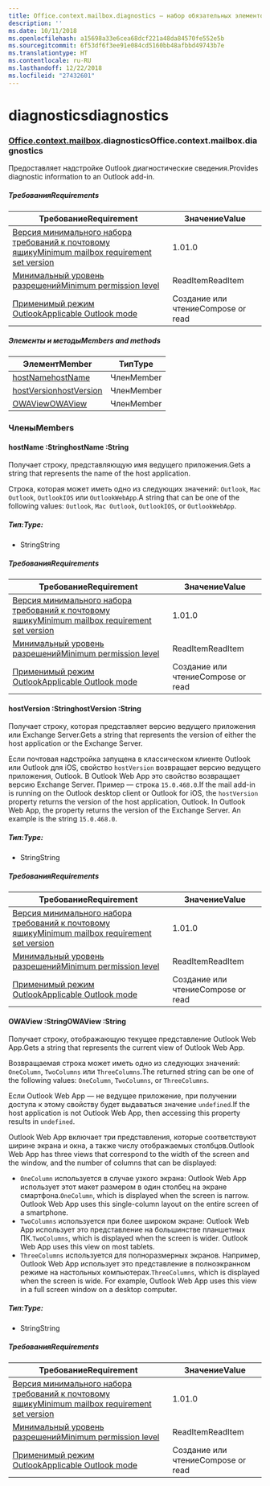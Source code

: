 ```yaml
---
title: Office.context.mailbox.diagnostics — набор обязательных элементов 1.7
description: ''
ms.date: 10/11/2018
ms.openlocfilehash: a15698a33e6cea68dcf221a48da84570fe552e5b
ms.sourcegitcommit: 6f53df6f3ee91e084cd5160bb48afbbd49743b7e
ms.translationtype: HT
ms.contentlocale: ru-RU
ms.lasthandoff: 12/22/2018
ms.locfileid: "27432601"
---
```

# <a name="diagnostics"></a><span data-ttu-id="6789b-102">diagnostics</span><span class="sxs-lookup"><span data-stu-id="6789b-102">diagnostics</span></span>

### <a name="officeofficemdcontextofficecontextmdmailboxofficecontextmailboxmddiagnostics"></a><span data-ttu-id="6789b-103">[Office](Office.md)[.context](Office.context.md)[.mailbox](Office.context.mailbox.md).diagnostics</span><span class="sxs-lookup"><span data-stu-id="6789b-103">Office.context.mailbox.diagnostics</span></span>

<span data-ttu-id="6789b-104">Предоставляет надстройке Outlook диагностические сведения.</span><span class="sxs-lookup"><span data-stu-id="6789b-104">Provides diagnostic information to an Outlook add-in.</span></span>

##### <a name="requirements"></a><span data-ttu-id="6789b-105">Требования</span><span class="sxs-lookup"><span data-stu-id="6789b-105">Requirements</span></span>

|<span data-ttu-id="6789b-106">Требование</span><span class="sxs-lookup"><span data-stu-id="6789b-106">Requirement</span></span>| <span data-ttu-id="6789b-107">Значение</span><span class="sxs-lookup"><span data-stu-id="6789b-107">Value</span></span>|
|---|---|
|[<span data-ttu-id="6789b-108">Версия минимального набора требований к почтовому ящику</span><span class="sxs-lookup"><span data-stu-id="6789b-108">Minimum mailbox requirement set version</span></span>](/office/dev/add-ins/reference/requirement-sets/outlook-api-requirement-sets)| <span data-ttu-id="6789b-109">1.0</span><span class="sxs-lookup"><span data-stu-id="6789b-109">1.0</span></span>|
|[<span data-ttu-id="6789b-110">Минимальный уровень разрешений</span><span class="sxs-lookup"><span data-stu-id="6789b-110">Minimum permission level</span></span>](https://docs.microsoft.com/outlook/add-ins/understanding-outlook-add-in-permissions)| <span data-ttu-id="6789b-111">ReadItem</span><span class="sxs-lookup"><span data-stu-id="6789b-111">ReadItem</span></span>|
|[<span data-ttu-id="6789b-112">Применимый режим Outlook</span><span class="sxs-lookup"><span data-stu-id="6789b-112">Applicable Outlook mode</span></span>](https://docs.microsoft.com/outlook/add-ins/#extension-points)| <span data-ttu-id="6789b-113">Создание или чтение</span><span class="sxs-lookup"><span data-stu-id="6789b-113">Compose or read</span></span>|

##### <a name="members-and-methods"></a><span data-ttu-id="6789b-114">Элементы и методы</span><span class="sxs-lookup"><span data-stu-id="6789b-114">Members and methods</span></span>

| <span data-ttu-id="6789b-115">Элемент</span><span class="sxs-lookup"><span data-stu-id="6789b-115">Member</span></span> | <span data-ttu-id="6789b-116">Тип</span><span class="sxs-lookup"><span data-stu-id="6789b-116">Type</span></span> |
|--------|------|
| [<span data-ttu-id="6789b-117">hostName</span><span class="sxs-lookup"><span data-stu-id="6789b-117">hostName</span></span>](#hostname-string) | <span data-ttu-id="6789b-118">Член</span><span class="sxs-lookup"><span data-stu-id="6789b-118">Member</span></span> |
| [<span data-ttu-id="6789b-119">hostVersion</span><span class="sxs-lookup"><span data-stu-id="6789b-119">hostVersion</span></span>](#hostversion-string) | <span data-ttu-id="6789b-120">Член</span><span class="sxs-lookup"><span data-stu-id="6789b-120">Member</span></span> |
| [<span data-ttu-id="6789b-121">OWAView</span><span class="sxs-lookup"><span data-stu-id="6789b-121">OWAView</span></span>](#owaview-string) | <span data-ttu-id="6789b-122">Член</span><span class="sxs-lookup"><span data-stu-id="6789b-122">Member</span></span> |

### <a name="members"></a><span data-ttu-id="6789b-123">Члены</span><span class="sxs-lookup"><span data-stu-id="6789b-123">Members</span></span>

####  <a name="hostname-string"></a><span data-ttu-id="6789b-124">hostName :String</span><span class="sxs-lookup"><span data-stu-id="6789b-124">hostName :String</span></span>

<span data-ttu-id="6789b-125">Получает строку, представляющую имя ведущего приложения.</span><span class="sxs-lookup"><span data-stu-id="6789b-125">Gets a string that represents the name of the host application.</span></span>

<span data-ttu-id="6789b-126">Строка, которая может иметь одно из следующих значений: `Outlook`, `Mac Outlook`, `OutlookIOS` или `OutlookWebApp`.</span><span class="sxs-lookup"><span data-stu-id="6789b-126">A string that can be one of the following values: `Outlook`, `Mac Outlook`, `OutlookIOS`, or `OutlookWebApp`.</span></span>

##### <a name="type"></a><span data-ttu-id="6789b-127">Тип:</span><span class="sxs-lookup"><span data-stu-id="6789b-127">Type:</span></span>

*   <span data-ttu-id="6789b-128">String</span><span class="sxs-lookup"><span data-stu-id="6789b-128">String</span></span>

##### <a name="requirements"></a><span data-ttu-id="6789b-129">Требования</span><span class="sxs-lookup"><span data-stu-id="6789b-129">Requirements</span></span>

|<span data-ttu-id="6789b-130">Требование</span><span class="sxs-lookup"><span data-stu-id="6789b-130">Requirement</span></span>| <span data-ttu-id="6789b-131">Значение</span><span class="sxs-lookup"><span data-stu-id="6789b-131">Value</span></span>|
|---|---|
|[<span data-ttu-id="6789b-132">Версия минимального набора требований к почтовому ящику</span><span class="sxs-lookup"><span data-stu-id="6789b-132">Minimum mailbox requirement set version</span></span>](/office/dev/add-ins/reference/requirement-sets/outlook-api-requirement-sets)| <span data-ttu-id="6789b-133">1.0</span><span class="sxs-lookup"><span data-stu-id="6789b-133">1.0</span></span>|
|[<span data-ttu-id="6789b-134">Минимальный уровень разрешений</span><span class="sxs-lookup"><span data-stu-id="6789b-134">Minimum permission level</span></span>](https://docs.microsoft.com/outlook/add-ins/understanding-outlook-add-in-permissions)| <span data-ttu-id="6789b-135">ReadItem</span><span class="sxs-lookup"><span data-stu-id="6789b-135">ReadItem</span></span>|
|[<span data-ttu-id="6789b-136">Применимый режим Outlook</span><span class="sxs-lookup"><span data-stu-id="6789b-136">Applicable Outlook mode</span></span>](https://docs.microsoft.com/outlook/add-ins/#extension-points)| <span data-ttu-id="6789b-137">Создание или чтение</span><span class="sxs-lookup"><span data-stu-id="6789b-137">Compose or read</span></span>|

####  <a name="hostversion-string"></a><span data-ttu-id="6789b-138">hostVersion :String</span><span class="sxs-lookup"><span data-stu-id="6789b-138">hostVersion :String</span></span>

<span data-ttu-id="6789b-139">Получает строку, которая представляет версию ведущего приложения или Exchange Server.</span><span class="sxs-lookup"><span data-stu-id="6789b-139">Gets a string that represents the version of either the host application or the Exchange Server.</span></span>

<span data-ttu-id="6789b-p101">Если почтовая надстройка запущена в классическом клиенте Outlook или Outlook для iOS, свойство `hostVersion` возвращает версию ведущего приложения, Outlook. В Outlook Web App это свойство возвращает версию Exchange Server. Пример — строка `15.0.468.0`.</span><span class="sxs-lookup"><span data-stu-id="6789b-p101">If the mail add-in is running on the Outlook desktop client or Outlook for iOS, the `hostVersion` property returns the version of the host application, Outlook. In Outlook Web App, the property returns the version of the Exchange Server. An example is the string `15.0.468.0`.</span></span>

##### <a name="type"></a><span data-ttu-id="6789b-143">Тип:</span><span class="sxs-lookup"><span data-stu-id="6789b-143">Type:</span></span>

*   <span data-ttu-id="6789b-144">String</span><span class="sxs-lookup"><span data-stu-id="6789b-144">String</span></span>

##### <a name="requirements"></a><span data-ttu-id="6789b-145">Требования</span><span class="sxs-lookup"><span data-stu-id="6789b-145">Requirements</span></span>

|<span data-ttu-id="6789b-146">Требование</span><span class="sxs-lookup"><span data-stu-id="6789b-146">Requirement</span></span>| <span data-ttu-id="6789b-147">Значение</span><span class="sxs-lookup"><span data-stu-id="6789b-147">Value</span></span>|
|---|---|
|[<span data-ttu-id="6789b-148">Версия минимального набора требований к почтовому ящику</span><span class="sxs-lookup"><span data-stu-id="6789b-148">Minimum mailbox requirement set version</span></span>](/office/dev/add-ins/reference/requirement-sets/outlook-api-requirement-sets)| <span data-ttu-id="6789b-149">1.0</span><span class="sxs-lookup"><span data-stu-id="6789b-149">1.0</span></span>|
|[<span data-ttu-id="6789b-150">Минимальный уровень разрешений</span><span class="sxs-lookup"><span data-stu-id="6789b-150">Minimum permission level</span></span>](https://docs.microsoft.com/outlook/add-ins/understanding-outlook-add-in-permissions)| <span data-ttu-id="6789b-151">ReadItem</span><span class="sxs-lookup"><span data-stu-id="6789b-151">ReadItem</span></span>|
|[<span data-ttu-id="6789b-152">Применимый режим Outlook</span><span class="sxs-lookup"><span data-stu-id="6789b-152">Applicable Outlook mode</span></span>](https://docs.microsoft.com/outlook/add-ins/#extension-points)| <span data-ttu-id="6789b-153">Создание или чтение</span><span class="sxs-lookup"><span data-stu-id="6789b-153">Compose or read</span></span>|

####  <a name="owaview-string"></a><span data-ttu-id="6789b-154">OWAView :String</span><span class="sxs-lookup"><span data-stu-id="6789b-154">OWAView :String</span></span>

<span data-ttu-id="6789b-155">Получает строку, отображающую текущее представление Outlook Web App.</span><span class="sxs-lookup"><span data-stu-id="6789b-155">Gets a string that represents the current view of Outlook Web App.</span></span>

<span data-ttu-id="6789b-156">Возвращаемая строка может иметь одно из следующих значений: `OneColumn`, `TwoColumns` или `ThreeColumns`.</span><span class="sxs-lookup"><span data-stu-id="6789b-156">The returned string can be one of the following values: `OneColumn`, `TwoColumns`, or `ThreeColumns`.</span></span>

<span data-ttu-id="6789b-157">Если Outlook Web App — не ведущее приложение, при получении доступа к этому свойству будет выдаваться значение `undefined`.</span><span class="sxs-lookup"><span data-stu-id="6789b-157">If the host application is not Outlook Web App, then accessing this property results in `undefined`.</span></span>

<span data-ttu-id="6789b-158">Outlook Web App включает три представления, которые соответствуют ширине экрана и окна, а также числу отображаемых столбцов.</span><span class="sxs-lookup"><span data-stu-id="6789b-158">Outlook Web App has three views that correspond to the width of the screen and the window, and the number of columns that can be displayed:</span></span>

*   <span data-ttu-id="6789b-p102">`OneColumn` используется в случае узкого экрана: Outlook Web App использует этот макет размером в один столбец на экране смартфона.</span><span class="sxs-lookup"><span data-stu-id="6789b-p102">`OneColumn`, which is displayed when the screen is narrow. Outlook Web App uses this single-column layout on the entire screen of a smartphone.</span></span>
*   <span data-ttu-id="6789b-p103">`TwoColumns` используется при более широком экране: Outlook Web App использует это представление на большинстве планшетных ПК.</span><span class="sxs-lookup"><span data-stu-id="6789b-p103">`TwoColumns`, which is displayed when the screen is wider. Outlook Web App uses this view on most tablets.</span></span>
*   <span data-ttu-id="6789b-p104">`ThreeColumns` используется для полноразмерных экранов. Например, Outlook Web App использует это представление в полноэкранном режиме на настольных компьютерах.</span><span class="sxs-lookup"><span data-stu-id="6789b-p104">`ThreeColumns`, which is displayed when the screen is wide. For example, Outlook Web App uses this view in a full screen window on a desktop computer.</span></span>

##### <a name="type"></a><span data-ttu-id="6789b-165">Тип:</span><span class="sxs-lookup"><span data-stu-id="6789b-165">Type:</span></span>

*   <span data-ttu-id="6789b-166">String</span><span class="sxs-lookup"><span data-stu-id="6789b-166">String</span></span>

##### <a name="requirements"></a><span data-ttu-id="6789b-167">Требования</span><span class="sxs-lookup"><span data-stu-id="6789b-167">Requirements</span></span>

|<span data-ttu-id="6789b-168">Требование</span><span class="sxs-lookup"><span data-stu-id="6789b-168">Requirement</span></span>| <span data-ttu-id="6789b-169">Значение</span><span class="sxs-lookup"><span data-stu-id="6789b-169">Value</span></span>|
|---|---|
|[<span data-ttu-id="6789b-170">Версия минимального набора требований к почтовому ящику</span><span class="sxs-lookup"><span data-stu-id="6789b-170">Minimum mailbox requirement set version</span></span>](/office/dev/add-ins/reference/requirement-sets/outlook-api-requirement-sets)| <span data-ttu-id="6789b-171">1.0</span><span class="sxs-lookup"><span data-stu-id="6789b-171">1.0</span></span>|
|[<span data-ttu-id="6789b-172">Минимальный уровень разрешений</span><span class="sxs-lookup"><span data-stu-id="6789b-172">Minimum permission level</span></span>](https://docs.microsoft.com/outlook/add-ins/understanding-outlook-add-in-permissions)| <span data-ttu-id="6789b-173">ReadItem</span><span class="sxs-lookup"><span data-stu-id="6789b-173">ReadItem</span></span>|
|[<span data-ttu-id="6789b-174">Применимый режим Outlook</span><span class="sxs-lookup"><span data-stu-id="6789b-174">Applicable Outlook mode</span></span>](https://docs.microsoft.com/outlook/add-ins/#extension-points)| <span data-ttu-id="6789b-175">Создание или чтение</span><span class="sxs-lookup"><span data-stu-id="6789b-175">Compose or read</span></span>|